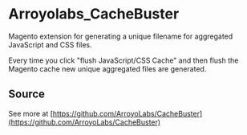 # Arroyolabs_CacheBuster

Magento extension for generating a unique filename for aggregated JavaScript and CSS files.  

Every time you click "flush JavaScript/CSS Cache" and then flush the Magento cache new unique aggregated files are generated.

## Source

See more at [https://github.com/ArroyoLabs/CacheBuster](https://github.com/ArroyoLabs/CacheBuster)
